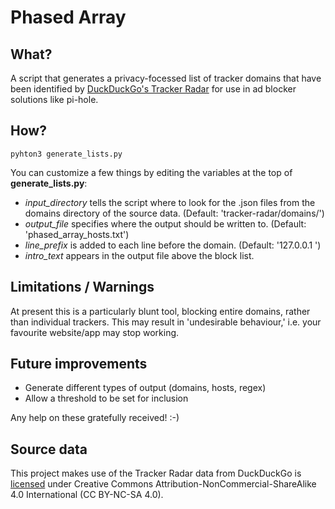 # Phased Array

## What?

A script that generates a privacy-focessed list of tracker domains that have been identified by [DuckDuckGo's Tracker Radar](https://spreadprivacy.com/duckduckgo-tracker-radar/) for use in ad blocker solutions like pi-hole.

## How?

`pyhton3 generate_lists.py`

You can customize a few things by editing the variables at the top of **generate_lists.py**:

 - *input_directory* tells the script where to look for the .json files from the domains directory of the source data. (Default: 'tracker-radar/domains/')
 - *output_file* specifies where the output should be written to. (Default: 'phased_array_hosts.txt')
 - *line_prefix* is added to each line before the domain. (Default: '127.0.0.1	')
 - *intro_text* appears in the output file above the block list.

## Limitations / Warnings

At present this is a particularly blunt tool, blocking entire domains,
rather than individual trackers. This may result in 'undesirable behaviour,' i.e. your favourite website/app may stop working.

## Future improvements

 - Generate different types of output (domains, hosts, regex)
 - Allow a threshold to be set for inclusion

Any help on these gratefully received! :-)

## Source data

This project makes use of the Tracker Radar data from DuckDuckGo is [licensed](https://raw.githubusercontent.com/duckduckgo/tracker-radar/master/LICENSE) under Creative Commons Attribution-NonCommercial-ShareAlike 4.0 International (CC BY-NC-SA 4.0).
